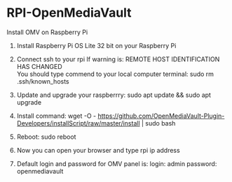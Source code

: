 # RPI-OpenMediaVault
Install OMV on Raspberry Pi


1. Install Raspberry Pi OS Lite 32 bit on your Raspberry Pi

2. Connect ssh to your rpi
If warning is:   REMOTE HOST IDENTIFICATION HAS CHANGED  
You should type commend to your local computer terminal: sudo rm .ssh/known_hosts 
3. Update and upgrade your raspberrry: sudo apt update && sudo apt upgrade
4. Install command: wget -O - https://github.com/OpenMediaVault-Plugin-Developers/installScript/raw/master/install | sudo bash
5. Reboot: sudo reboot
6. Now you can open your browser and type rpi ip address
7. Default login and password for OMV panel is:
login: admin 
password: openmediavault

